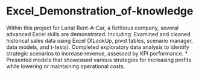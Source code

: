 # Excel_Demonstration_of-knowledge
Within this project for Lariat Rent-A-Car, a fictitious company, several advanced Excel skills are demonstrated. Including: Examined and cleaned historical sales data using Excel (XLookUp, pivot tables, scenario manager, data models, and t-tests).  Completed exploratory data analysis to identify strategic scenarios to increase revenue, assessed by KPI performance. * Presented models that showcased various strategies for increasing profits while lowering or maintaining operational costs.
